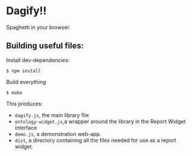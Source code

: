 Dagify!!
========

Spaghetti in your browser.

Building useful files:
------------------------

Install dev-dependencies:

```:sh
$ npm install
```

Build everything

```:sh
$ make
```

This produces:

* `dagify.js`, the main library file
* `ontology-widget.js`,a wrapper around the library in the Report Widget interface
* `demo.js`, a demonstration web-app.
* `dist`, a directory containing all the files needed for use as a report widget.

